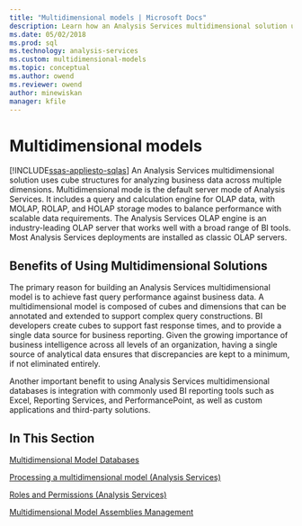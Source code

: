 ```yaml
---
title: "Multidimensional models | Microsoft Docs"
description: Learn how an Analysis Services multidimensional solution uses cube structures for analyzing business data across multiple dimensions.
ms.date: 05/02/2018
ms.prod: sql
ms.technology: analysis-services
ms.custom: multidimensional-models
ms.topic: conceptual
ms.author: owend
ms.reviewer: owend
author: minewiskan
manager: kfile
---
```

# Multidimensional models
[!INCLUDE[ssas-appliesto-sqlas](../includes/ssas-appliesto-sqlas.md)]
  An Analysis Services multidimensional solution uses cube structures for analyzing business data across multiple dimensions. Multidimensional mode is the default server mode of Analysis Services. It includes a query and calculation engine for OLAP data, with MOLAP, ROLAP, and HOLAP storage modes to balance performance with scalable data requirements. The Analysis Services OLAP engine is an industry-leading OLAP server that works well with a broad range of BI tools. Most Analysis Services deployments are installed as classic OLAP servers.  
  
## Benefits of Using Multidimensional Solutions  
 The primary reason for building an Analysis Services multidimensional model is to achieve fast query performance against business data. A multidimensional model is composed of cubes and dimensions that can be annotated and extended to support complex query constructions. BI developers create cubes to support fast response times, and to provide a single data source for business reporting. Given the growing importance of business intelligence across all levels of an organization, having a single source of analytical data ensures that discrepancies are kept to a minimum, if not eliminated entirely.  
  
 Another important benefit to using Analysis Services multidimensional databases is integration with commonly used BI reporting tools such as Excel, Reporting Services, and PerformancePoint, as well as custom applications and third-party solutions.  
  
## In This Section  
  
 [Multidimensional Model Databases](../../analysis-services/multidimensional-models/multidimensional-model-databases-ssas.md)  
  
 [Processing a multidimensional model &#40;Analysis Services&#41;](../../analysis-services/multidimensional-models/processing-a-multidimensional-model-analysis-services.md)  
  
 [Roles and Permissions &#40;Analysis Services&#41;](../../analysis-services/multidimensional-models/roles-and-permissions-analysis-services.md)  
  
 [Multidimensional Model Assemblies Management](../../analysis-services/multidimensional-models/multidimensional-model-assemblies-management.md)  
  
  
